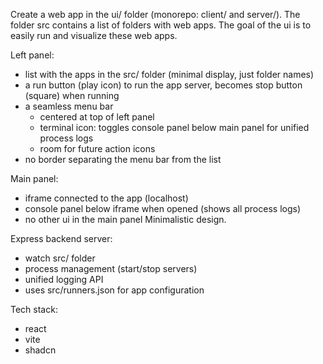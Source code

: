 Create a web app in the ui/ folder (monorepo: client/ and server/).
The folder src contains a list of folders with web apps.
The goal of the ui is to easily run and visualize these web apps.

Left panel: 
* list with the apps in the src/ folder (minimal display, just folder names)
* a run button (play icon) to run the app server, becomes stop button (square) when running
* a seamless menu bar
  *  centered at top of left panel
  * terminal icon: toggles console panel below main panel for unified process logs
  * room for future action icons
* no border separating the menu bar from the list

Main panel:
* iframe connected to the app (localhost)
* console panel below iframe when opened (shows all process logs)
* no other ui in the main panel
Minimalistic design.

Express backend server:
* watch src/ folder
* process management (start/stop servers)
* unified logging API
* uses src/runners.json for app configuration

Tech stack:
* react
* vite
* shadcn
  